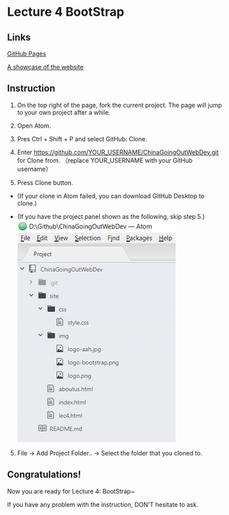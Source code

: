 # Lecture 4 BootStrap

## Links

[GitHub Pages](https://vwslz.github.io/ChinaGoingOutWebDev/site/aboutus.html)

[A showcase of the website](https://drive.google.com/file/d/16nw2LyODtp9Tk5xx1Jx3xAqkrTfFOMEp/view)

## Instruction

1. On the top right of the page, fork the current project. The page will jump to your own project after a while.

2. Open Atom.

2. Pres Ctrl + Shift + P and select GitHub: Clone.

3. Enter https://github.com/YOUR_USERNAME/ChinaGoingOutWebDev.git for Clone from. （replace YOUR_USERNAME with your GitHub username）

4. Press Clone button.

- (If your clone in Atom failed, you can download GitHub Desktop to clone.)

- (If you have the project panel shown as the following, skip step 5.)
![Project Panel](PeojectPanel.png)

5. File -> Add Project Folder.. -> Select the folder that you cloned to.

## Congratulations! 

Now you are ready for Lecture 4: BootStrap~

If you have any problem with the instruction, DON'T hesitate to ask.
